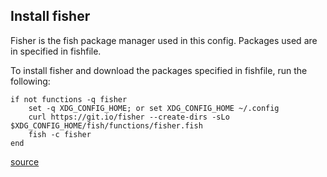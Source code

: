 ## Install fisher

Fisher is the fish package manager used in this config.
Packages used are in specified in fishfile.

To install fisher and download the packages specified in fishfile, run the following:

```
if not functions -q fisher
    set -q XDG_CONFIG_HOME; or set XDG_CONFIG_HOME ~/.config
    curl https://git.io/fisher --create-dirs -sLo $XDG_CONFIG_HOME/fish/functions/fisher.fish
    fish -c fisher
end
```
[source](https://github.com/jorgebucaran/fisher)